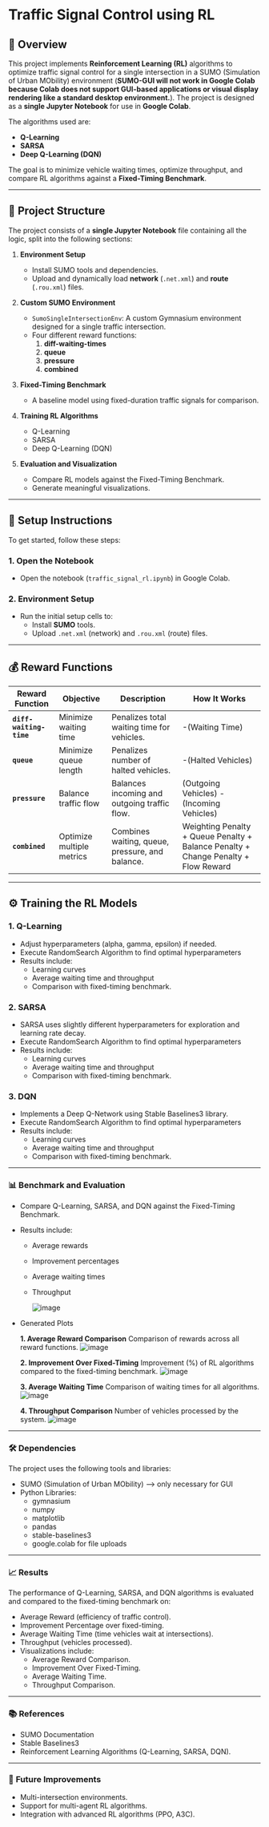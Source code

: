 # **Traffic Signal Control using RL**

## 🚦 **Overview**
This project implements **Reinforcement Learning (RL)** algorithms to optimize traffic signal control for a single intersection in a SUMO (Simulation of Urban MObility) environment (**SUMO-GUI will not work in Google Colab because Colab does not support GUI-based applications or visual display rendering like a standard desktop environment.**). The project is designed as a **single Jupyter Notebook** for use in **Google Colab**.  

The algorithms used are:
- **Q-Learning**
- **SARSA**
- **Deep Q-Learning (DQN)**  

The goal is to minimize vehicle waiting times, optimize throughput, and compare RL algorithms against a **Fixed-Timing Benchmark**.

---

## 📂 **Project Structure**

The project consists of a **single Jupyter Notebook** file containing all the logic, split into the following sections:

1. **Environment Setup**  
   - Install SUMO tools and dependencies.  
   - Upload and dynamically load **network** (`.net.xml`) and **route** (`.rou.xml`) files.  

2. **Custom SUMO Environment**  
   - `SumoSingleIntersectionEnv`: A custom Gymnasium environment designed for a single traffic intersection.
   - Four different reward functions:
        1. **diff-waiting-times**
        2. **queue**
        3. **pressure**
        4. **combined**

3. **Fixed-Timing Benchmark**  
   - A baseline model using fixed-duration traffic signals for comparison.

4. **Training RL Algorithms**  
   - Q-Learning  
   - SARSA  
   - Deep Q-Learning (DQN)

5. **Evaluation and Visualization**  
   - Compare RL models against the Fixed-Timing Benchmark.  
   - Generate meaningful visualizations.

---

## 🚀 **Setup Instructions**

To get started, follow these steps:

### 1. **Open the Notebook**
   - Open the notebook (`traffic_signal_rl.ipynb`) in Google Colab.

### 2. **Environment Setup**
   - Run the initial setup cells to:
     - Install **SUMO** tools.
     - Upload `.net.xml` (network) and `.rou.xml` (route) files.

---

## 💰 **Reward Functions**

| **Reward Function**   | **Objective**             | **Description**                                | **How It Works**                                   |
|------------------------|---------------------------|-----------------------------------------------|--------------------------------------------------|
| **`diff-waiting-time`** | Minimize waiting time     | Penalizes total waiting time for vehicles.     | -(Waiting Time)                     |
| **`queue`**            | Minimize queue length     | Penalizes number of halted vehicles.           | -(Halted Vehicles)                  |
| **`pressure`**         | Balance traffic flow      | Balances incoming and outgoing traffic flow.   | (Outgoing Vehicles) - (Incoming Vehicles) |
| **`combined`**         | Optimize multiple metrics | Combines waiting, queue, pressure, and balance.| Weighting Penalty + Queue Penalty + Balance Penalty + Change Penalty + Flow Reward               |

---

## ⚙️ **Training the RL Models**

### 1. **Q-Learning**
  - Adjust hyperparameters (alpha, gamma, epsilon) if needed.
  - Execute RandomSearch Algorithm to find optimal hyperparameters
  - Results include:
    - Learning curves
    - Average waiting time and throughput
    - Comparison with fixed-timing benchmark.
      
### 2. **SARSA**
  - SARSA uses slightly different hyperparameters for exploration and learning rate decay.
  - Execute RandomSearch Algorithm to find optimal hyperparameters
  - Results include:
    - Learning curves
    - Average waiting time and throughput
    - Comparison with fixed-timing benchmark.

### 3. **DQN**
  - Implements a Deep Q-Network using Stable Baselines3 library.
  - Execute RandomSearch Algorithm to find optimal hyperparameters
  - Results include:
    - Learning curves
    - Average waiting time and throughput
    - Comparison with fixed-timing benchmark.

---

### 📊 **Benchmark and Evaluation**

  - Compare Q-Learning, SARSA, and DQN against the Fixed-Timing Benchmark.
         
  - Results include:
    - Average rewards
    - Improvement percentages
    - Average waiting times
    - Throughput
   
      ![image](https://github.com/user-attachments/assets/c498e235-c9a1-4eae-81fe-ddfe35c0209d)

  - Generated Plots
    
      **1. Average Reward Comparison**
      Comparison of rewards across all reward functions.
      ![image](https://github.com/user-attachments/assets/9251c31c-ed99-43c8-919e-cc573fc02b33)


      **2. Improvement Over Fixed-Timing**
      Improvement (%) of RL algorithms compared to the fixed-timing benchmark.
      ![image](https://github.com/user-attachments/assets/8e836ace-40e8-4d00-8c6e-1a23607a0579)


      **3. Average Waiting Time**
      Comparison of waiting times for all algorithms.
      ![image](https://github.com/user-attachments/assets/8704839e-4471-44ae-8c6a-40fe8afe93c8)


      **4. Throughput Comparison**
      Number of vehicles processed by the system.
      ![image](https://github.com/user-attachments/assets/4107e6d2-bf3f-40d4-b2a4-25cb2fe3c702)


---

### 🛠️ **Dependencies**
The project uses the following tools and libraries:

  - SUMO (Simulation of Urban MObility) --> only necessary for GUI
  - Python Libraries:
    - gymnasium
    - numpy
    - matplotlib
    - pandas
    - stable-baselines3
    - google.colab for file uploads

---

### 📈 **Results**
The performance of Q-Learning, SARSA, and DQN algorithms is evaluated and compared to the fixed-timing benchmark on:

  - Average Reward (efficiency of traffic control).
 - Improvement Percentage over fixed-timing.
 - Average Waiting Time (time vehicles wait at intersections).
 - Throughput (vehicles processed).
 - Visualizations include:
   - Average Reward Comparison.
   - Improvement Over Fixed-Timing.
   - Average Waiting Time.
   - Throughput Comparison.

---

### 📚 **References**
  - SUMO Documentation
  - Stable Baselines3
  - Reinforcement Learning Algorithms (Q-Learning, SARSA, DQN).

---

### 🎯 **Future Improvements**
  - Multi-intersection environments.
  - Support for multi-agent RL algorithms.
  - Integration with advanced RL algorithms (PPO, A3C).
